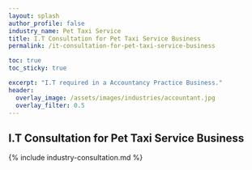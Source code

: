 ```yaml
---
layout: splash 
author_profile: false 
industry_name: Pet Taxi Service
title: I.T Consultation for Pet Taxi Service Business
permalink: /it-consultation-for-pet-taxi-service-business

toc: true
toc_sticky: true

excerpt: "I.T required in a Accountancy Practice Business."
header:
  overlay_image: /assets/images/industries/accountant.jpg
  overlay_filter: 0.5 
---
```


## I.T Consultation for Pet Taxi Service Business

{% include industry-consultation.md %}
